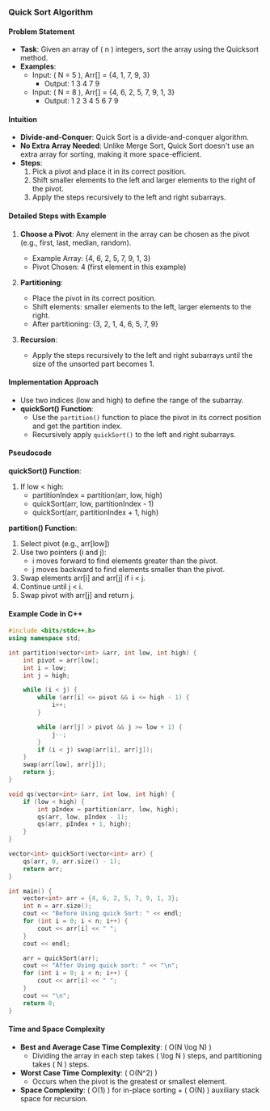 ### Quick Sort Algorithm

#### Problem Statement
- **Task**: Given an array of \( n \) integers, sort the array using the Quicksort method.
- **Examples**:
  - Input: \( N = 5 \), Arr[] = {4, 1, 7, 9, 3}
    - Output: 1 3 4 7 9
  - Input: \( N = 8 \), Arr[] = {4, 6, 2, 5, 7, 9, 1, 3}
    - Output: 1 2 3 4 5 6 7 9

#### Intuition
- **Divide-and-Conquer**: Quick Sort is a divide-and-conquer algorithm.
- **No Extra Array Needed**: Unlike Merge Sort, Quick Sort doesn't use an extra array for sorting, making it more space-efficient.
- **Steps**:
  1. Pick a pivot and place it in its correct position.
  2. Shift smaller elements to the left and larger elements to the right of the pivot.
  3. Apply the steps recursively to the left and right subarrays.

#### Detailed Steps with Example
1. **Choose a Pivot**: Any element in the array can be chosen as the pivot (e.g., first, last, median, random).
   - Example Array: {4, 6, 2, 5, 7, 9, 1, 3}
   - Pivot Chosen: 4 (first element in this example)

2. **Partitioning**:
   - Place the pivot in its correct position.
   - Shift elements: smaller elements to the left, larger elements to the right.
   - After partitioning: {3, 2, 1, 4, 6, 5, 7, 9}

3. **Recursion**:
   - Apply the steps recursively to the left and right subarrays until the size of the unsorted part becomes 1.

#### Implementation Approach
- Use two indices (low and high) to define the range of the subarray.
- **quickSort() Function**:
  - Use the `partition()` function to place the pivot in its correct position and get the partition index.
  - Recursively apply `quickSort()` to the left and right subarrays.

#### Pseudocode
**quickSort() Function**:
1. If low < high:
   - partitionIndex = partition(arr, low, high)
   - quickSort(arr, low, partitionIndex - 1)
   - quickSort(arr, partitionIndex + 1, high)

**partition() Function**:
1. Select pivot (e.g., arr[low])
2. Use two pointers (i and j):
   - i moves forward to find elements greater than the pivot.
   - j moves backward to find elements smaller than the pivot.
3. Swap elements arr[i] and arr[j] if i < j.
4. Continue until j < i.
5. Swap pivot with arr[j] and return j.

#### Example Code in C++
```cpp
#include <bits/stdc++.h>
using namespace std;

int partition(vector<int> &arr, int low, int high) {
    int pivot = arr[low];
    int i = low;
    int j = high;

    while (i < j) {
        while (arr[i] <= pivot && i <= high - 1) {
            i++;
        }

        while (arr[j] > pivot && j >= low + 1) {
            j--;
        }
        if (i < j) swap(arr[i], arr[j]);
    }
    swap(arr[low], arr[j]);
    return j;
}

void qs(vector<int> &arr, int low, int high) {
    if (low < high) {
        int pIndex = partition(arr, low, high);
        qs(arr, low, pIndex - 1);
        qs(arr, pIndex + 1, high);
    }
}

vector<int> quickSort(vector<int> arr) {
    qs(arr, 0, arr.size() - 1);
    return arr;
}

int main() {
    vector<int> arr = {4, 6, 2, 5, 7, 9, 1, 3};
    int n = arr.size();
    cout << "Before Using quick Sort: " << endl;
    for (int i = 0; i < n; i++) {
        cout << arr[i] << " ";
    }
    cout << endl;

    arr = quickSort(arr);
    cout << "After Using quick sort: " << "\n";
    for (int i = 0; i < n; i++) {
        cout << arr[i] << " ";
    }
    cout << "\n";
    return 0;
}
```

#### Time and Space Complexity
- **Best and Average Case Time Complexity**: \( O(N \log N) \)
  - Dividing the array in each step takes \( \log N \) steps, and partitioning takes \( N \) steps.
- **Worst Case Time Complexity**: \( O(N^2) \)
  - Occurs when the pivot is the greatest or smallest element.
- **Space Complexity**: \( O(1) \) for in-place sorting + \( O(N) \) auxiliary stack space for recursion.